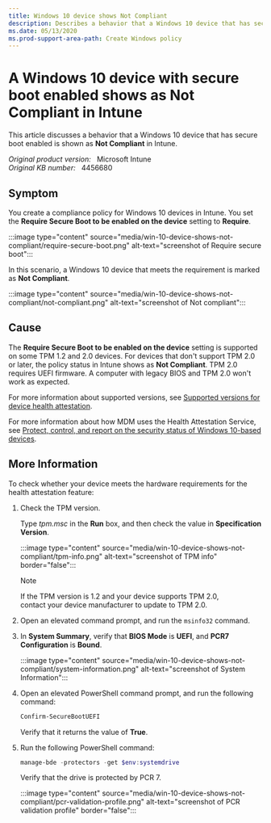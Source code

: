 ```yaml
---
title: Windows 10 device shows Not Compliant
description: Describes a behavior that a Windows 10 device that has secure boot enabled is displayed as Not Compliant in Intune.
ms.date: 05/13/2020
ms.prod-support-area-path: Create Windows policy
---
```

# A Windows 10 device with secure boot enabled shows as Not Compliant in Intune

This article discusses a behavior that a Windows 10 device that has secure boot enabled is shown as **Not Compliant** in Intune.

_Original product version:_ &nbsp; Microsoft Intune  
_Original KB number:_ &nbsp; 4456680

## Symptom

You create a compliance policy for Windows 10 devices in Intune. You set the **Require Secure Boot to be enabled on the device** setting to **Require**.

:::image type="content" source="media/win-10-device-shows-not-compliant/require-secure-boot.png" alt-text="screenshot of Require secure boot":::

In this scenario, a Windows 10 device that meets the requirement is marked as **Not Compliant**.

:::image type="content" source="media/win-10-device-shows-not-compliant/not-compliant.png" alt-text="screenshot of Not compliant":::

## Cause

The **Require Secure Boot to be enabled on the device** setting is supported on some TPM 1.2 and 2.0 devices. For devices that don't support TPM 2.0 or later, the policy status in Intune shows as **Not Compliant**. TPM 2.0 requires UEFI firmware. A computer with legacy BIOS and TPM 2.0 won't work as expected.

For more information about supported versions, see [Supported versions for device health attestation](/windows/security/information-protection/tpm/trusted-platform-module-overview#supported-versions-for-device-health-attestation).

For more information about how MDM uses the Health Attestation Service, see [Protect, control, and report on the security status of Windows 10-based devices](/windows/security/threat-protection/protect-high-value-assets-by-controlling-the-health-of-windows-10-based-devices#protect-control-and-report-on-the-security-status-of-windows-10-based-devices).

## More Information

To check whether your device meets the hardware requirements for the health attestation feature:

1. Check the TPM version.

    Type *tpm.msc* in the **Run** box, and then check the value in **Specification Version**.

    :::image type="content" source="media/win-10-device-shows-not-compliant/tpm-info.png" alt-text="screenshot of TPM info" border="false":::

    > [!NOTE]
    > If the TPM version is 1.2 and your device supports TPM 2.0, contact your device manufacturer to update to TPM 2.0.

2. Open an elevated command prompt, and run the `msinfo32` command.

3. In **System Summary**, verify that **BIOS Mode** is **UEFI**, and **PCR7 Configuration** is **Bound**.

    :::image type="content" source="media/win-10-device-shows-not-compliant/system-information.png" alt-text="screenshot of System Information":::

4. Open an elevated PowerShell command prompt, and run the following command:

    ```powershell
    Confirm-SecureBootUEFI
    ```

    Verify that it returns the value of **True**.

5. Run the following PowerShell command:

    ```powershell
    manage-bde -protectors -get $env:systemdrive
    ```

    Verify that the drive is protected by PCR 7.

    :::image type="content" source="media/win-10-device-shows-not-compliant/pcr-validation-profile.png" alt-text="screenshot of PCR validation profile" border="false":::
